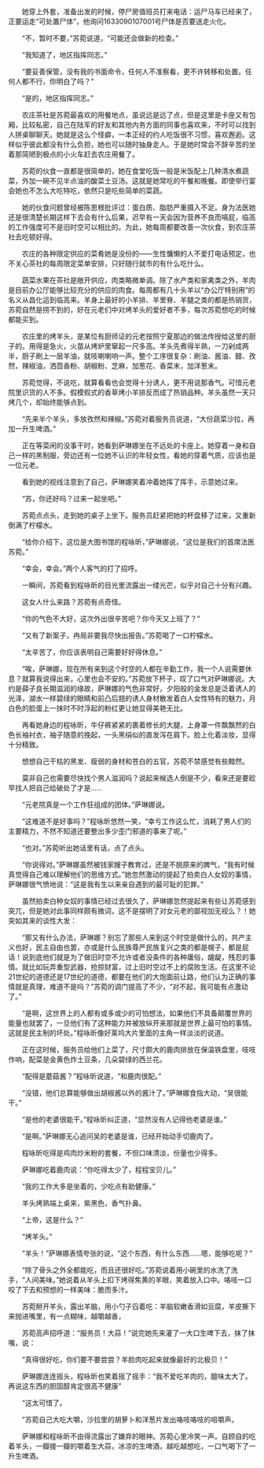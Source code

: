 　　她穿上外套，准备出发的时候，停尸房值班员打来电话：运尸马车已经来了，正要运走“可处置尸体”，他询问1633090107001号尸体是否要送走火化。

　　“不，暂时不要，”苏菀说道，“可能还会做新的检查。”

　　“我知道了，地区指挥同志。”

　　“要妥善保管，没有我的书面命令，任何人不准察看，更不许转移和处置。任何人都不行，你明白了吗？”

　　“是的，地区指挥同志。”

　　农庄茶社是苏菀最喜欢的用餐地点，虽说远是远了点，但是这里是卡座又有包厢，比较私密，自己在陆军的好友和其他内务方面的同事也喜欢来，不时可以找到人拼桌聊聊天。她就是这么个怪癖，一本正经的约人吃饭很不习惯，喜欢邂逅。这样似乎彼此都没有什么负担，她也可以随时抽身走人。于是她时常会不辞辛苦的坐着那简陋到极点的小火车赶去农庄用餐了。

　　苏菀的伙食一直都是很简单的，她在食堂吃饭一般是米饭配上几种清水煮蔬菜，外加一碗不见半点油的酸菜土豆汤。这就是她常吃的午餐和晚餐。即使举行宴会她也不怎么大吃特吃，依然只是吃些简单的菜蔬。

　　她的伙食问题曾经被陈思根批评过：蛋白质、脂肪严重摄入不足。身为法医她还是很清楚长期这样下去会有什么后果，迟早有一天会因为营养不良而嗝屁，临高的工作强度可不是旧时空可以相比的。为此，她每周都要改善一次伙食，到农庄茶社去吃顿好得。

　　农庄的各种限定供应的菜肴她是没份的——生性慵懒的人不爱打电话预定，也不关心茶社的每周限定菜单安排，只好随行就市的有什么吃什么。

　　蔬菜水果在茶社是敞开供应，肉类略微单调。除了水产类和家禽类之外，羊肉是目前办公厅能够比较充分的供应的肉食。每周都有几十头羊以“办公厅特别用”的名义从昌化运到临高来。羊身上最好的小羊排、羊里脊、羊腿之类的都是热销货，苏菀自然是捞不到的，好在元老们中对烤羊头的爱好者不多，每次苏菀想吃的时候都能买到。

　　农庄里的烤羊头，是某位有厨师证的元老按照宁夏那边的做法传授给这里的厨子的。用得是急火，火苗从烤炉里窜起一尺多高。羊头先煮得半熟，一刀剁成两半，厨子刷上一层羊油，就吱喇喇响一声。整个工序很复杂：刷油、酱油、醋、孜然，辣椒油，洒茴香粉、胡椒粉、芝麻，加葱花、香菜末，加洋葱末。

　　苏菀觉得，不说吃，就算看看也会觉得十分诱人，更不用说那香气。可惜元老院里识货的人不多。假模假式的香草烤小羊排反而成了热销品种。羊头虽然一天只烤几个，却始终能够点到。

　　“先来半个羊头，多放孜然和辣椒。”苏菀对着服务员说道，“大份蔬菜沙拉，再加一升生啤酒。”

　　正在等菜闲的没事干时，她看到萨琳娜坐在不远处的卡座上。她穿着一身和自己一样的黑制服，旁边还有一位她不认识的年轻女性，看她的穿着气质，应该也是一位元老。

　　看到她的视线注意到了自己，萨琳娜笑着冲着她挥了挥手，示意她过来。

　　“苏，你还好吗？过来一起坐吧。”

　　苏菀点点头，走到她的桌子上坐下。服务员赶紧把她的杯盘移了过来，又重新倒满了柠檬水。

　　“给你介绍下，这位是大图书馆的程咏昕，”萨琳娜说，“这位是我们的首席法医苏菀。”

　　“幸会，幸会。”两个人客气的打了招呼。

　　一瞬间，苏菀看到程咏昕的目光里流露出一缕光芒，似乎对自己十分有兴趣。

　　这女人什么来路？苏菀有点奇怪。

　　“你的气色不大好，这次外出很辛苦吧？你今天又上班了？”

　　“又有了新案子，冉局非要我尽快出报告。”苏菀喝了一口柠檬水。

　　“太辛苦了，你应该表明自己需要好好得休息。”

　　“唉，萨琳娜，现在所有来到这个时空的人都在辛勤工作，我一个人说需要休息？就算我说得出来，心里也会不安的。”苏菀放下杯子，叹了口气对萨琳娜说。大约是薛子良长期滋润的缘故，萨琳娜的气色非常好，夕阳般的金发总是泛着诱人的光泽，湖水一样碧绿的眼睛和前凸后翘的诱人身材散发着白人女性特有的魅力，月白色的脸蛋上一抹时不时浮起的粉红更让她显得美艳无比。

　　再看她身边的程咏昕，牛仔裤紧紧的裹着修长的大腿，上身罩一件飘飘然的白色长袖衬衣，袖子随意的挽起，一头黑绢似的直发泻在肩下。脸上化着淡妆，显得十分精致。

　　想想自己干枯的黑发、瘦弱的身材和苍白的五官，苏菀不禁感觉有些黯然。

　　莫非自己也需要尽快找个男人滋润吗？说起来候选人倒是不少，看来还是要趁早找人把自己给破处了才是……

　　“元老院真是一个工作狂组成的团体。”萨琳娜说。

　　“这难道不是好事吗？”程咏昕悠然一笑，“幸亏工作这么忙，消耗了男人们的主要精力，不然不知道还要整出多少歪门邪道的事来了呢。”

　　“也对。”苏菀听出她话里有话，点了点头。

　　“你说得对。”萨琳娜虽然被钱家嫂子教育过，还是不脱原来的脾气，“我有时候真觉得自己难以理解他们的思维方式。”她忽然激动的提起了拍卖白人女奴的事情，萨琳娜很气愤地说：“这是我有生以来亲自遇到的最可耻的犯罪。”

　　虽然拍卖白种女奴的事情已经过去很久了，萨琳娜忽然提起来有些让苏菀感到突兀，但是她对此事同样颇有微词，这不是摆明了对女元老的鄙视加无视么？！她突如其来的谈性大发：

　　“那又有什么办法，萨琳娜？别忘了那些人来到这个时空是做什么的，共产主义也好，民主自由也罢，亦或是什么民族尊严民族复兴之类的都是幌子，都是屁话！说到底他们就是为了做旧时空不允许或者没条件的各种庸俗，龌龊，残忍的事情。就比如玩弄重型武器，抢掠财富，过上旧时空过不上的腐败生活。在这里不论21世纪的道德还是17世纪的道德，都要在他们的大炮面前让路，他们认为正确的事情就是真理，难道不是吗？”苏菀的调门提高了不少，“对不起，我可能有点激动了。”

　　“是啊，这世界上的人都有或多或少的可怕想法，如果他们不具备颠覆世界的能量也就罢了，一旦他们有了这种能力并被放纵开来那就是世界上最可怕的事情。这就是民主制的坏处。”程咏昕像好莱坞大片里面的主角一样淡淡的说道。

　　正在这时候，服务员给他们上菜了，尺寸颇大的鹿肉排放在保温铁盘里，吱吱作响，配菜是金黄色炸土豆条，几朵碧绿的西兰花。

　　“配得是蘑菇酱？”程咏昕说道，“和鹿肉很配。”

　　“没错，他们总算能够做出胡椒酱以外的酱汁了。”萨琳娜食指大动，“吴很能干。”

　　“是他的老婆很能干。”程咏昕纠正道，“显然没有人记得他老婆是谁。”

　　“是啊。”萨琳娜无心追问吴的老婆是谁，已经开始动手切鹿肉了。

　　程咏昕吃得是鸡肉炒米粉的套餐，不但口味清淡，份量也少得多。

　　萨琳娜吃着鹿肉说：“你吃得太少了，程程宝贝儿。”

　　“我的工作大多是坐着的，少吃点有助健康。”

　　羊头烤熟端上桌来，紫黑色，香气扑鼻。

　　“上帝，这是什么？”

　　“烤羊头。”

　　“羊头！”萨琳娜表情夸张的说，“这个东西，有什么东西……嗯，能够吃呢？”

　　“除了骨头之外全都能吃，而且还很好吃。”苏菀说着用小碗里的水洗了洗手，“人间美味。”她说着从羊头上扣下烤得焦黄的羊眼，笑着放入口中。咯吱一口咬了下去和预想的一样美味：脆而多汁。

　　苏菀掰开羊头，露出羊脑，用小勺子舀着吃：羊脑软嫩香滑如豆腐，羊皮撕下来抛进嘴里，有一点糊味，越嚼越香，

　　苏菀高声招呼道：“服务员！大蒜！”说完她先来灌了一大口生啤下去，抹了抹嘴，说：

　　“真得很好吃，你们要不要尝尝？羊脸肉吃起来就像最好的北极贝！”

　　萨琳娜连连摇头，程咏昕也笑着摇了摇手：“我不爱吃羊肉的，膻味太大了。再说这东西的胆固醇肯定很高不健康”

　　“这太可惜了。

　　”苏菀自己大吃大嚼，沙拉里的胡萝卜和洋葱片发出咯吱咯吱的咀嚼声。

　　萨琳娜和程咏昕不由得流露出了嫌弃的眼神。苏菀心里冷笑一声。自顾自的吃着羊头，一瓣接一瓣的嚼着生大蒜，冰凉的生啤酒，越吃越想吃，一口气喝下了一升生啤酒。
